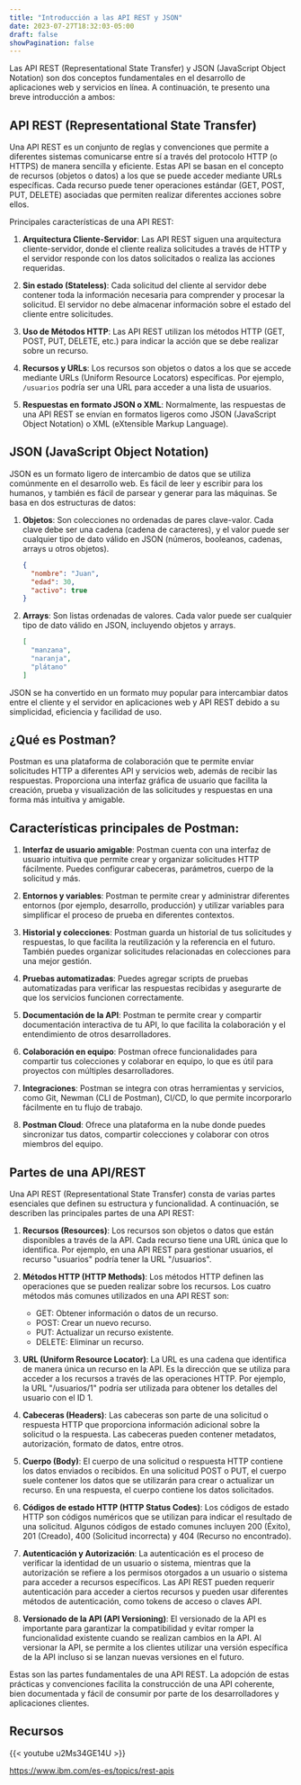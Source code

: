 ```yaml
---
title: "Introducción a las API REST y JSON"
date: 2023-07-27T18:32:03-05:00
draft: false
showPagination: false
---
```

Las API REST (Representational State Transfer) y JSON (JavaScript Object Notation) son dos conceptos fundamentales en el desarrollo de aplicaciones web y servicios en línea. A continuación, te presento una breve introducción a ambos:

## API REST (Representational State Transfer)

Una API REST es un conjunto de reglas y convenciones que permite a diferentes sistemas comunicarse entre sí a través del protocolo HTTP (o HTTPS) de manera sencilla y eficiente. Estas API se basan en el concepto de recursos (objetos o datos) a los que se puede acceder mediante URLs específicas. Cada recurso puede tener operaciones estándar (GET, POST, PUT, DELETE) asociadas que permiten realizar diferentes acciones sobre ellos.

Principales características de una API REST:

1. **Arquitectura Cliente-Servidor**: Las API REST siguen una arquitectura cliente-servidor, donde el cliente realiza solicitudes a través de HTTP y el servidor responde con los datos solicitados o realiza las acciones requeridas.

2. **Sin estado (Stateless)**: Cada solicitud del cliente al servidor debe contener toda la información necesaria para comprender y procesar la solicitud. El servidor no debe almacenar información sobre el estado del cliente entre solicitudes.

3. **Uso de Métodos HTTP**: Las API REST utilizan los métodos HTTP (GET, POST, PUT, DELETE, etc.) para indicar la acción que se debe realizar sobre un recurso.

4. **Recursos y URLs**: Los recursos son objetos o datos a los que se accede mediante URLs (Uniform Resource Locators) específicas. Por ejemplo, `/usuarios` podría ser una URL para acceder a una lista de usuarios.

5. **Respuestas en formato JSON o XML**: Normalmente, las respuestas de una API REST se envían en formatos ligeros como JSON (JavaScript Object Notation) o XML (eXtensible Markup Language).

## JSON (JavaScript Object Notation)

JSON es un formato ligero de intercambio de datos que se utiliza comúnmente en el desarrollo web. Es fácil de leer y escribir para los humanos, y también es fácil de parsear y generar para las máquinas. Se basa en dos estructuras de datos:

1. **Objetos**: Son colecciones no ordenadas de pares clave-valor. Cada clave debe ser una cadena (cadena de caracteres), y el valor puede ser cualquier tipo de dato válido en JSON (números, booleanos, cadenas, arrays u otros objetos).

   ```json
   {
     "nombre": "Juan",
     "edad": 30,
     "activo": true
   }
   ```

2. **Arrays**: Son listas ordenadas de valores. Cada valor puede ser cualquier tipo de dato válido en JSON, incluyendo objetos y arrays.

   ```json
   [
     "manzana",
     "naranja",
     "plátano"
   ]
   ```

JSON se ha convertido en un formato muy popular para intercambiar datos entre el cliente y el servidor en aplicaciones web y API REST debido a su simplicidad, eficiencia y facilidad de uso.

## ¿Qué es Postman?

Postman es una plataforma de colaboración que te permite enviar solicitudes HTTP a diferentes API y servicios web, además de recibir las respuestas. Proporciona una interfaz gráfica de usuario que facilita la creación, prueba y visualización de las solicitudes y respuestas en una forma más intuitiva y amigable.

## Características principales de Postman:

1. **Interfaz de usuario amigable**: Postman cuenta con una interfaz de usuario intuitiva que permite crear y organizar solicitudes HTTP fácilmente. Puedes configurar cabeceras, parámetros, cuerpo de la solicitud y más.

2. **Entornos y variables**: Postman te permite crear y administrar diferentes entornos (por ejemplo, desarrollo, producción) y utilizar variables para simplificar el proceso de prueba en diferentes contextos.

3. **Historial y colecciones**: Postman guarda un historial de tus solicitudes y respuestas, lo que facilita la reutilización y la referencia en el futuro. También puedes organizar solicitudes relacionadas en colecciones para una mejor gestión.

4. **Pruebas automatizadas**: Puedes agregar scripts de pruebas automatizadas para verificar las respuestas recibidas y asegurarte de que los servicios funcionen correctamente.

5. **Documentación de la API**: Postman te permite crear y compartir documentación interactiva de tu API, lo que facilita la colaboración y el entendimiento de otros desarrolladores.

6. **Colaboración en equipo**: Postman ofrece funcionalidades para compartir tus colecciones y colaborar en equipo, lo que es útil para proyectos con múltiples desarrolladores.

7. **Integraciones**: Postman se integra con otras herramientas y servicios, como Git, Newman (CLI de Postman), CI/CD, lo que permite incorporarlo fácilmente en tu flujo de trabajo.

8. **Postman Cloud**: Ofrece una plataforma en la nube donde puedes sincronizar tus datos, compartir colecciones y colaborar con otros miembros del equipo.

## Partes de una API/REST

Una API REST (Representational State Transfer) consta de varias partes esenciales que definen su estructura y funcionalidad. A continuación, se describen las principales partes de una API REST:

1. **Recursos (Resources)**:
Los recursos son objetos o datos que están disponibles a través de la API. Cada recurso tiene una URL única que lo identifica. Por ejemplo, en una API REST para gestionar usuarios, el recurso "usuarios" podría tener la URL "/usuarios".

2. **Métodos HTTP (HTTP Methods)**:
Los métodos HTTP definen las operaciones que se pueden realizar sobre los recursos. Los cuatro métodos más comunes utilizados en una API REST son:

   - GET: Obtener información o datos de un recurso.
   - POST: Crear un nuevo recurso.
   - PUT: Actualizar un recurso existente.
   - DELETE: Eliminar un recurso.

3. **URL (Uniform Resource Locator)**:
La URL es una cadena que identifica de manera única un recurso en la API. Es la dirección que se utiliza para acceder a los recursos a través de las operaciones HTTP. Por ejemplo, la URL "/usuarios/1" podría ser utilizada para obtener los detalles del usuario con el ID 1.

4. **Cabeceras (Headers)**:
Las cabeceras son parte de una solicitud o respuesta HTTP que proporciona información adicional sobre la solicitud o la respuesta. Las cabeceras pueden contener metadatos, autorización, formato de datos, entre otros.

5. **Cuerpo (Body)**:
El cuerpo de una solicitud o respuesta HTTP contiene los datos enviados o recibidos. En una solicitud POST o PUT, el cuerpo suele contener los datos que se utilizarán para crear o actualizar un recurso. En una respuesta, el cuerpo contiene los datos solicitados.

6. **Códigos de estado HTTP (HTTP Status Codes)**:
Los códigos de estado HTTP son códigos numéricos que se utilizan para indicar el resultado de una solicitud. Algunos códigos de estado comunes incluyen 200 (Éxito), 201 (Creado), 400 (Solicitud incorrecta) y 404 (Recurso no encontrado).

7. **Autenticación y Autorización**:
La autenticación es el proceso de verificar la identidad de un usuario o sistema, mientras que la autorización se refiere a los permisos otorgados a un usuario o sistema para acceder a recursos específicos. Las API REST pueden requerir autenticación para acceder a ciertos recursos y pueden usar diferentes métodos de autenticación, como tokens de acceso o claves API.

8. **Versionado de la API (API Versioning)**:
El versionado de la API es importante para garantizar la compatibilidad y evitar romper la funcionalidad existente cuando se realizan cambios en la API. Al versionar la API, se permite a los clientes utilizar una versión específica de la API incluso si se lanzan nuevas versiones en el futuro.

Estas son las partes fundamentales de una API REST. La adopción de estas prácticas y convenciones facilita la construcción de una API coherente, bien documentada y fácil de consumir por parte de los desarrolladores y aplicaciones clientes.

## Recursos

{{< youtube u2Ms34GE14U >}}

https://www.ibm.com/es-es/topics/rest-apis